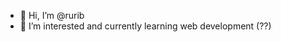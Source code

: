 - 👋 Hi, I’m @rurib
- 🌱 I’m interested and currently learning web development (??)


<!---
rurib/rurib is a ✨ special ✨ repository because its `README.md` (this file) appears on your GitHub profile.
You can click the Preview link to take a look at your changes.
--->
